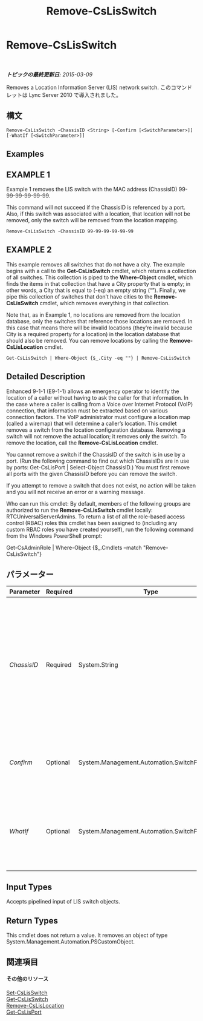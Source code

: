 ﻿---
title: Remove-CsLisSwitch
TOCTitle: Remove-CsLisSwitch
ms:assetid: 53456988-4b37-4f34-825d-bebee5124856
ms:mtpsurl: https://technet.microsoft.com/ja-jp/library/Gg398352(v=OCS.15)
ms:contentKeyID: 48272106
ms.date: 05/19/2016
mtps_version: v=OCS.15
ms.translationtype: HT
---

# Remove-CsLisSwitch

 

_**トピックの最終更新日:** 2015-03-09_

Removes a Location Information Server (LIS) network switch. このコマンドレットは Lync Server 2010 で導入されました。

## 構文

    Remove-CsLisSwitch -ChassisID <String> [-Confirm [<SwitchParameter>]] [-WhatIf [<SwitchParameter>]]

## Examples

## EXAMPLE 1

Example 1 removes the LIS switch with the MAC address (ChassisID) 99-99-99-99-99-99.

This command will not succeed if the ChassisID is referenced by a port. Also, if this switch was associated with a location, that location will not be removed, only the switch will be removed from the location mapping.

    Remove-CsLisSwitch -ChassisID 99-99-99-99-99-99

## EXAMPLE 2

This example removes all switches that do not have a city. The example begins with a call to the **Get-CsLisSwitch** cmdlet, which returns a collection of all switches. This collection is piped to the **Where-Object** cmdlet, which finds the items in that collection that have a City property that is empty; in other words, a City that is equal to (-eq) an empty string (“”). Finally, we pipe this collection of switches that don’t have cities to the **Remove-CsLisSwitch** cmdlet, which removes everything in that collection.

Note that, as in Example 1, no locations are removed from the location database, only the switches that reference those locations are removed. In this case that means there will be invalid locations (they’re invalid because City is a required property for a location) in the location database that should also be removed. You can remove locations by calling the **Remove-CsLisLocation** cmdlet.

    Get-CsLisSwitch | Where-Object {$_.City -eq ""} | Remove-CsLisSwitch

## Detailed Description

Enhanced 9-1-1 (E9-1-1) allows an emergency operator to identify the location of a caller without having to ask the caller for that information. In the case where a caller is calling from a Voice over Internet Protocol (VoIP) connection, that information must be extracted based on various connection factors. The VoIP administrator must configure a location map (called a wiremap) that will determine a caller’s location. This cmdlet removes a switch from the location configuration database. Removing a switch will not remove the actual location; it removes only the switch. To remove the location, call the **Remove-CsLisLocation** cmdlet.

You cannot remove a switch if the ChassisID of the switch is in use by a port. (Run the following command to find out which ChassisIDs are in use by ports: Get-CsLisPort | Select-Object ChassisID.) You must first remove all ports with the given ChassisID before you can remove the switch.

If you attempt to remove a switch that does not exist, no action will be taken and you will not receive an error or a warning message.

Who can run this cmdlet: By default, members of the following groups are authorized to run the **Remove-CsLisSwitch** cmdlet locally: RTCUniversalServerAdmins. To return a list of all the role-based access control (RBAC) roles this cmdlet has been assigned to (including any custom RBAC roles you have created yourself), run the following command from the Windows PowerShell prompt:

Get-CsAdminRole | Where-Object {$\_.Cmdlets –match "Remove-CsLisSwitch"}

## パラメーター


<table>
<colgroup>
<col style="width: 25%" />
<col style="width: 25%" />
<col style="width: 25%" />
<col style="width: 25%" />
</colgroup>
<thead>
<tr class="header">
<th>Parameter</th>
<th>Required</th>
<th>Type</th>
<th>Description</th>
</tr>
</thead>
<tbody>
<tr class="odd">
<td><p><em>ChassisID</em></p></td>
<td><p>Required</p></td>
<td><p>System.String</p></td>
<td><p>The Media Access Control (MAC) address of the network switch. This value will be in the form nn-nn-nn-nn-nn-nn, such as 12-34-56-78-90-ab.</p></td>
</tr>
<tr class="even">
<td><p><em>Confirm</em></p></td>
<td><p>Optional</p></td>
<td><p>System.Management.Automation.SwitchParameter</p></td>
<td><p>コマンドの実行前に確認メッセージが表示されます。</p></td>
</tr>
<tr class="odd">
<td><p><em>WhatIf</em></p></td>
<td><p>Optional</p></td>
<td><p>System.Management.Automation.SwitchParameter</p></td>
<td><p>実際にコマンドを実行しなくてもコマンドの実行結果がわかります。</p></td>
</tr>
</tbody>
</table>


## Input Types

Accepts pipelined input of LIS switch objects.

## Return Types

This cmdlet does not return a value. It removes an object of type System.Management.Automation.PSCustomObject.

## 関連項目

#### その他のリソース

[Set-CsLisSwitch](set-cslisswitch.md)  
[Get-CsLisSwitch](get-cslisswitch.md)  
[Remove-CsLisLocation](remove-cslislocation.md)  
[Get-CsLisPort](get-cslisport.md)

